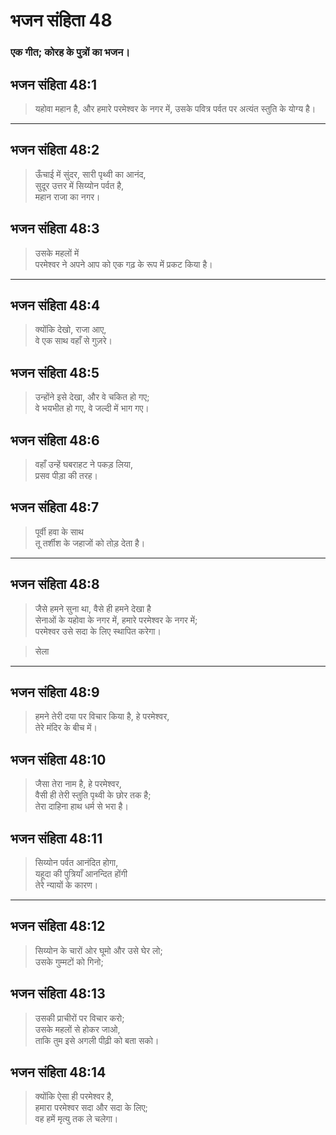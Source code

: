# भजन संहिता 48

### एक गीत; कोरह के पुत्रों का भजन।

## भजन संहिता 48:1

> यहोवा महान है, और हमारे परमेश्वर के नगर में, उसके पवित्र पर्वत पर अत्यंत स्तुति के योग्य है।

---

## भजन संहिता 48:2

> ऊँचाई में सुंदर, सारी पृथ्वी का आनंद,  
> सुदूर उत्तर में सिय्योन पर्वत है,  
> महान राजा का नगर।

## भजन संहिता 48:3

> उसके महलों में  
> परमेश्वर ने अपने आप को एक गढ़ के रूप में प्रकट किया है।

---

## भजन संहिता 48:4

> क्योंकि देखो, राजा आए,  
> वे एक साथ वहाँ से गुज़रे।

## भजन संहिता 48:5

> उन्होंने इसे देखा, और वे चकित हो गए;  
> वे भयभीत हो गए, वे जल्दी में भाग गए।

## भजन संहिता 48:6

> वहाँ उन्हें घबराहट ने पकड़ लिया,  
> प्रसव पीड़ा की तरह।

## भजन संहिता 48:7

> पूर्वी हवा के साथ  
> तू तर्शीश के जहाजों को तोड़ देता है।

---

## भजन संहिता 48:8

> जैसे हमने सुना था, वैसे ही हमने देखा है  
> सेनाओं के यहोवा के नगर में, हमारे परमेश्वर के नगर में;  
> परमेश्वर उसे सदा के लिए स्थापित करेगा।

> सेला

---

## भजन संहिता 48:9

> हमने तेरी दया पर विचार किया है, हे परमेश्वर,  
> तेरे मंदिर के बीच में।

## भजन संहिता 48:10

> जैसा तेरा नाम है, हे परमेश्वर,  
> वैसी ही तेरी स्तुति पृथ्वी के छोर तक है;  
> तेरा दाहिना हाथ धर्म से भरा है।

## भजन संहिता 48:11

> सिय्योन पर्वत आनंदित होगा,  
> यहूदा की पुत्रियाँ आनन्दित होंगी  
> तेरे न्यायों के कारण।

---

## भजन संहिता 48:12

> सिय्योन के चारों ओर घूमो और उसे घेर लो;  
> उसके गुम्मटों को गिनो;

## भजन संहिता 48:13

> उसकी प्राचीरों पर विचार करो;  
> उसके महलों से होकर जाओ,  
> ताकि तुम इसे अगली पीढ़ी को बता सको।

## भजन संहिता 48:14

> क्योंकि ऐसा ही परमेश्वर है,  
> हमारा परमेश्वर सदा और सदा के लिए;  
> वह हमें मृत्यु तक ले चलेगा।
